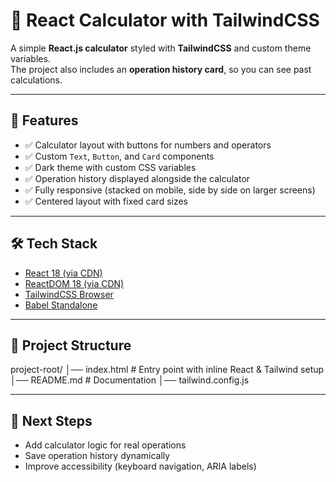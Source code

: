 # 🧮 React Calculator with TailwindCSS

A simple **React.js calculator** styled with **TailwindCSS** and custom theme variables.  
The project also includes an **operation history card**, so you can see past calculations.

---

## 🚀 Features
- ✅ Calculator layout with buttons for numbers and operators  
- ✅ Custom `Text`, `Button`, and `Card` components  
- ✅ Dark theme with custom CSS variables  
- ✅ Operation history displayed alongside the calculator  
- ✅ Fully responsive (stacked on mobile, side by side on larger screens)  
- ✅ Centered layout with fixed card sizes  

---

## 🛠️ Tech Stack
- [React 18 (via CDN)](https://react.dev/)  
- [ReactDOM 18 (via CDN)](https://react.dev/)  
- [TailwindCSS Browser](https://tailwindcss.com/docs/installation/play-cdn)  
- [Babel Standalone](https://babeljs.io/docs/babel-standalone)  

---

## 📂 Project Structure
project-root/
│── index.html # Entry point with inline React & Tailwind setup
│── README.md # Documentation
│── tailwind.config.js

--- 

## 📌 Next Steps
- Add calculator logic for real operations  
- Save operation history dynamically  
- Improve accessibility (keyboard navigation, ARIA labels) 